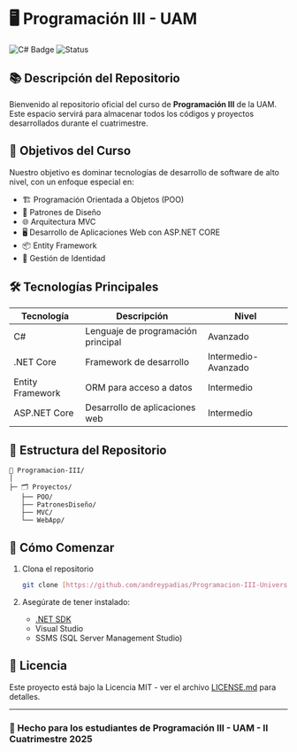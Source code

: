 # 🖥️ Programación III - UAM

![C# Badge](https://img.shields.io/badge/Lenguaje-C%23-blue?style=for-the-badge&logo=csharp)
![Status](https://img.shields.io/badge/Estado-En%20Desarrollo-green?style=for-the-badge)

## 📚 Descripción del Repositorio

Bienvenido al repositorio oficial del curso de **Programación III** de la UAM. Este espacio servirá para almacenar todos los códigos y proyectos desarrollados durante el cuatrimestre.

## 🎯 Objetivos del Curso

Nuestro objetivo es dominar tecnologías de desarrollo de software de alto nivel, con un enfoque especial en:

- 🏗️ Programación Orientada a Objetos (POO)
- 🧩 Patrones de Diseño
- 🌐 Arquitectura MVC
- 🖥️ Desarrollo de Aplicaciones Web con ASP.NET CORE
- 📦 Entity Framework
- 🔐 Gestión de Identidad

## 🛠️ Tecnologías Principales

| Tecnología | Descripción | Nivel |
|------------|-------------|-------|
| C# | Lenguaje de programación principal | Avanzado |
| .NET Core | Framework de desarrollo | Intermedio-Avanzado |
| Entity Framework | ORM para acceso a datos | Intermedio |
| ASP.NET Core | Desarrollo de aplicaciones web | Intermedio |

## 📂 Estructura del Repositorio

```
📁 Programacion-III/
│
├─ 🗂️ Proyectos/
   ├── POO/
   ├── PatronesDiseño/
   ├── MVC/
   └── WebApp/

```

## 🚀 Cómo Comenzar

1. Clona el repositorio
   ```bash
   git clone [https://github.com/andreypadias/Programacion-III-Universidad_Americana/edit/main/Cuatrimestres/IIcuatrimestre2025]
   ```

2. Asegúrate de tener instalado:
   - [.NET SDK](https://dotnet.microsoft.com/download)
   - Visual Studio
   - SSMS (SQL Server Management Studio)


## 📜 Licencia

Este proyecto está bajo la Licencia MIT - ver el archivo [LICENSE.md](LICENSE.md) para detalles.

---

### 🌟 Hecho para los estudiantes de Programación III - UAM - II Cuatrimestre 2025
